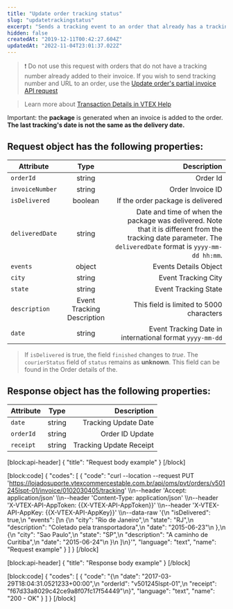 ```yaml
---
title: "Update order tracking status"
slug: "updatetrackingstatus"
excerpt: "Sends a tracking event to an order that already has a tracking number registered to its invoice.\n\r\n\rThis endpoint is not meant to send tracking number and URL to the invoice. If you wish to send tracking number and URL to an order, use the [Update order's partial invoice API request](https://developers.vtex.com/vtex-rest-api/reference/invoice#updatepartialinvoicesendtrackingnumber). You can also learn more about [Partial invoice](https://help.vtex.com/en/tracks/pedidos--2xkTisx4SXOWXQel8Jg8sa/q9GPspTb9cHlMeAZfdEUe) scenarios. \n\r\n\r> The `Notify invoice` resource is needed to use this API request. This is included in `OMS - Full access` and `IntegrationProfile - Fulfillment Oms`, among other default roles available in the Admin. Learn more about the [License manager roles and resources](https://help.vtex.com/en/tutorial/roles--7HKK5Uau2H6wxE1rH5oRbc#)."
hidden: false
createdAt: "2019-12-11T00:42:27.604Z"
updatedAt: "2022-11-04T23:01:37.022Z"
---
```

>❗ Do not use this request with orders that do not have a tracking number already added to their invoice. If you wish to send tracking number and URL to an order, use the [Update order's partial invoice API request](https://developers.vtex.com/vtex-rest-api/reference/invoice#updatepartialinvoicesendtrackingnumber)

> Learn more about [Transaction Details in VTEX Help](https://help.vtex.com/en/tutorial/how-to-view-the-orders-details)

Important: the **package** is generated when an invoice is added to the order.
**The last tracking's date is not the same as the delivery date.**


## Request object has the following properties:

| Attribute    | Type        | Description |
| --------------- |:---------:| --------------------------------------:|
| `orderId` | string | Order Id |
| `invoiceNumber` | string | Order Invoice ID |
| `isDelivered` | boolean | If the order package is delivered |
| `deliveredDate` | string | Date and time of when the package was delivered. Note that it is different from the tracking date parameter. The `deliveredDate` format is `yyyy-mm-dd hh:mm`.  |
| `events` | object | Events Details Object |
| `city` | string | Event Tracking City |
| `state` | string | Event Tracking State |
| `description` | Event Tracking Description | This field is limited to 5000 characters |
| `date` | string | Event Tracking Date in international format `yyyy-mm-dd` |

> If `isDelivered` is true, the field `finished`  changes to *true*. The `courierStatus` field of `status` remains as **unknown**. This field can be found in the Order details of the. 

## Response object has the following properties:

| Attribute    | Type        | Description |
| --------------- |:---------:| --------------------------------------:|
| `date` | string | Tracking Update Date|
| `orderId` | string | Order ID Update |
| `receipt` | string | Tracking Update Receipt |
[block:api-header]
{
  "title": "Request body example"
}
[/block]

[block:code]
{
  "codes": [
    {
      "code": "curl --location --request PUT 'https://lojadosuporte.vtexcommercestable.com.br/api/oms/pvt/orders/v501245lspt-01/invoice/0102030405/tracking' \\\n--header 'Accept: application/json' \\\n--header 'Content-Type: application/json' \\\n--header 'X-VTEX-API-AppToken: {{X-VTEX-API-AppToken}}' \\\n--header 'X-VTEX-API-AppKey: {{X-VTEX-API-AppKey}}' \\\n--data-raw '{\n  \"isDelivered\": true,\n  \"events\": [\n    {\n      \"city\": \"Rio de Janeiro\",\n      \"state\": \"RJ\",\n      \"description\": \"Coletado pela transportadora\",\n      \"date\": \"2015-06-23\"\n    },\n    {\n      \"city\": \"Sao Paulo\",\n      \"state\": \"SP\",\n      \"description\": \"A caminho de Curitiba\",\n      \"date\": \"2015-06-24\"\n    }\n  ]\n}'",
      "language": "text",
      "name": "Request example"
    }
  ]
}
[/block]

[block:api-header]
{
  "title": "Response body example"
}
[/block]

[block:code]
{
  "codes": [
    {
      "code": "{\n  \"date\": \"2017-03-29T18:04:31.0521233+00:00\",\n  \"orderId\": \"v501245lspt-01\",\n  \"receipt\": \"f67d33a8029c42ce9a8f07fc17f54449\"\n}",
      "language": "text",
      "name": "200 - OK"
    }
  ]
}
[/block]